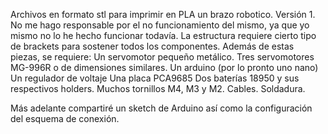 Archivos en formato stl para imprimir en PLA un brazo robotico. Versión 1. 
No me hago responsable por el no funcionamiento del mismo, ya que yo mismo no lo he hecho funcionar todavía. 
La estructura requiere cierto tipo de brackets para sostener todos los componentes.
Además de estas piezas, se requiere:
Un servomotor pequeño metálico.
Tres servomotores MG-996R o de dimensiones similares.
Un arduino (por lo pronto uno nano)
Un regulador de voltaje
Una placa PCA9685
Dos baterías 18950 y sus respectivos holders.
Muchos tornillos M4, M3 y M2.
Cables.
Soldadura.

Más adelante compartiré un sketch de Arduino así como la configuración del esquema de conexión.
